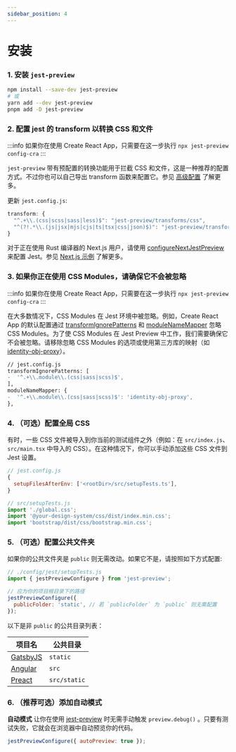 ```yaml
---
sidebar_position: 4
---
```


# 安装

### 1. 安装 `jest-preview`

```bash
npm install --save-dev jest-preview
# 或
yarn add --dev jest-preview
pnpm add -D jest-preview
```

### 2. 配置 jest 的 transform 以转换 CSS 和文件

:::info
如果你在使用 Create React App，只需要在这一步执行 `npx jest-preview config-cra`
:::

`jest-preview` 带有预配置的转换功能用于拦截 CSS 和文件，这是一种推荐的配置方式。不过你也可以自己导出 transform 函数来配置它。参见 [高级配置](/docs/advanced-guides/code-transform) 了解更多。

更新 `jest.config.js`:

```js
transform: {
  "^.+\\.(css|scss|sass|less)$": "jest-preview/transforms/css",
  "^(?!.*\\.(js|jsx|mjs|cjs|ts|tsx|css|json)$)": "jest-preview/transforms/file",
}
```

对于正在使用 Rust 编译器的 Next.js 用户，请使用 [configureNextJestPreview](/docs/api/configureNextJestPreview) 来配置 Jest。参见 [Next.js 示例](https://github.com/nvh95/jest-preview/tree/main/examples/nextjs) 了解更多。

### 3. 如果你正在使用 CSS Modules，请确保它不会被忽略

:::info
如果你在使用 Create React App，只需要在这一步执行 `npx jest-preview config-cra`
:::

在大多数情况下，CSS Modules 在 Jest 环境中被忽略。例如，Create React App 的默认配置通过 [transformIgnorePatterns](https://github.com/facebook/create-react-app/blob/63bba07d584a769cfaf7699e0aab92ed99c3c57e/packages/react-scripts/scripts/utils/createJestConfig.js#L53) 和 [moduleNameMapper](https://github.com/facebook/create-react-app/blob/63bba07d584a769cfaf7699e0aab92ed99c3c57e/packages/react-scripts/scripts/utils/createJestConfig.js#L58) 忽略 CSS Modules。为了使 CSS Modules 在 Jest Preview 中工作，我们需要确保它不会被忽略。请移除忽略 CSS Modules 的选项或使用第三方库的映射（如 [identity-obj-proxy](https://github.com/keyz/identity-obj-proxy)）。

```diff
// jest.config.js
transformIgnorePatterns: [
-  '^.+\\.module\\.(css|sass|scss)$',
],
moduleNameMapper: {
-  '^.+\\.module\\.(css|sass|scss)$': 'identity-obj-proxy',
},
```

### 4. （可选）配置全局 CSS

有时，一些 CSS 文件被导入到你当前的测试组件之外（例如：在 `src/index.js`、`src/main.tsx` 中导入的 CSS）。在这种情况下，你可以手动添加这些 CSS 文件到 Jest 设置。

```js
// jest.config.js
{
  setupFilesAfterEnv: ['<rootDir>/src/setupTests.ts'],
}
```

```js
// src/setupTests.js
import './global.css';
import '@your-design-system/css/dist/index.min.css';
import 'bootstrap/dist/css/bootstrap.min.css';
```

### 5. （可选）配置公共文件夹

如果你的公共文件夹是 `public` 则无需改动。如果它不是，请按照如下方式配置:

```js
// ./config/jest/setupTests.js
import { jestPreviewConfigure } from 'jest-preview';

// 应为你的项目根目录下的路径
jestPreviewConfigure({
  publicFolder: 'static', // 若 `publicFolder` 为 `public` 则无需配置
});
```

以下是非 `public` 的公共目录列表：

<!-- Thanks msw for the idea https://github.com/mswjs/mswjs.io/blob/9f62d45a3740789cc4308ae1475027598541a007/docs/snippets/public-dir.mdx -->

| 项目名                               | 公共目录     |
| ------------------------------------ | ------------ |
| [GatsbyJS](https://www.gatsbyjs.org) | `static`     |
| [Angular](https://angular.io/)       | `src`        |
| [Preact](https://preactjs.com)       | `src/static` |

### 6. （推荐可选）添加自动模式

**自动模式** 让你在使用 [jest-preview](https://www.npmjs.com/package/jest-preview) 时无需手动触发 `preview.debug()` 。只要有测试失败，它就会在浏览器中自动预览你的代码。

```js
jestPreviewConfigure({ autoPreview: true });
```
